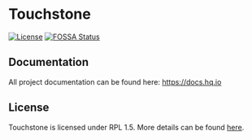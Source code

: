 Touchstone
==========

[![License](https://img.shields.io/badge/License-RPL%201.5-red.svg)](https://opensource.org/licenses/RPL-1.5)
[![FOSSA Status](https://app.fossa.io/api/projects/git%2Bgithub.com%2Fhq-io%2FHQ.Test.Sdk.svg?type=shield)](https://app.fossa.io/projects/git%2Bgithub.com%2Fhq-io%2FHQ.Test.Sdk?ref=badge_shield)

## Documentation

All project documentation can be found here: https://docs.hq.io

## License
Touchstone is licensed under RPL 1.5. More details can be found [here](https://github.com/hq-io/HQ.Test.Sdk/blob/master/LICENSE.md).
